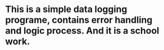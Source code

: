 # This is a simple data logging programe, contains error handling and logic process. And it is a school work.
